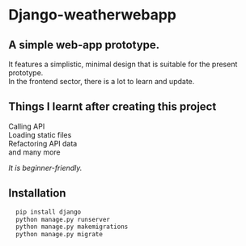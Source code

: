 
 # Django-weatherwebapp
 
 
<h2> A simple web-app prototype. </h2>
 
It features a simplistic, minimal design that is suitable for the present prototype.
<br>
In the frontend sector, there is a lot to learn and update.
 
## Things I learnt after creating this project
 
Calling API
<br>
Loading static files
<br>
Refactoring API data
<br>
and many more
<br>
 


<i> It is beginner-friendly. </i>
 






## Installation

```bash
  pip install django
  python manage.py runserver   
  python manage.py makemigrations
  python manage.py migrate
```




